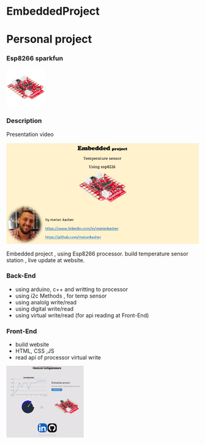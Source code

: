 # EmbeddedProject

# Personal project

### Esp8266 sparkfun
<img src="/screenshots/esp8266.jpg" alt="main page" width=20% height=20% />

### Description

Presentation video

[<img src="/screenshots/main.jpg">](https://youtu.be/FDG0MajFcA0)

Embedded project , using Esp8266 processor. 
build temperature sensor station , live update at website.

### Back-End
- using arduino, c++ and writting to processor
- using i2c Methods , for temp sensor
- using analolg write/read
- using digital write/read
- using virtual write/read (for api reading at Front-End)
### Front-End
- build website
- HTML, CSS ,JS
- read api of processor virtual write
 <img src="/screenshots/gif web.gif" alt="main page" width=40% height=50%/>

